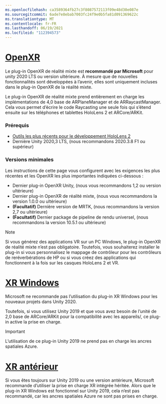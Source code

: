 ```yaml
---
ms.openlocfilehash: ca3589364fb27c3f8087572113f09e48d30e087e
ms.sourcegitcommit: 6ade7e8ebab7003fc24f9e0b5fa81d091369622c
ms.translationtype: MT
ms.contentlocale: fr-FR
ms.lasthandoff: 06/19/2021
ms.locfileid: "112394573"
---
```

# <a name="openxr"></a>[OpenXR](#tab/openxr)

Le plug-in OpenXR de réalité mixte est **recommandé par Microsoft** pour unity 2020 LTS ou version ultérieure. À mesure que de nouvelles fonctionnalités sont développées à l’avenir, elles sont uniquement incluses dans le plug-in OpenXR de la réalité mixte.

Le plug-in OpenXR de réalité mixte prend entièrement en charge les implémentations de 4,0 base de ARPlaneManager et de ARRaycastManager. Cela vous permet d’écrire le code Raycasting une seule fois qui s’étend ensuite sur les téléphones et tablettes HoloLens 2 et ARCore/ARKit.

### <a name="prerequisites"></a>Prérequis 

* [Outils les plus récents pour le développement HoloLens 2](/windows/mixed-reality/develop/install-the-tools?tabs=unity#installation-checklist)
* Dernière Unity 2020,3 LTS, (nous recommandons 2020.3.8 F1 ou supérieur)

### <a name="minimum-versions"></a>Versions minimales

Les instructions de cette page vous configurent avec les exigences les plus récentes et les OpenXR les plus importantes indiquées ci-dessous :

* Dernier plug-in OpenXR Unity, (nous vous recommandons 1,2 ou version ultérieure)
* Dernier plug-in OpenXR de réalité mixte, (nous vous recommandons la version 1.0.0 ou ultérieure)
* **(Facultatif)** Dernière version de MRTK, (nous recommandons la version 2,7 ou ultérieure)
* **(Facultatif)** Dernier package de pipeline de rendu universel, (nous recommandons la version 10.5.1 ou ultérieure)

<!-- ![Screenshot of the open xr unity basic sample running on a HoloLens](../../images/openxr-example.png) -->

> [!NOTE]
> Si vous générez des applications VR sur un PC Windows, le plug-in OpenXR de réalité mixte n’est pas obligatoire. Toutefois, vous souhaiterez installer le plug-in si vous personnalisez le mappage de contrôleur pour les contrôleurs de reréverbérations de HP ou si vous créez des applications qui fonctionnent à la fois sur les casques HoloLens 2 et VR.

# <a name="windows-xr"></a>[XR Windows](#tab/windowsxr)

Microsoft ne recommande pas l’utilisation du plug-in XR Windows pour les nouveaux projets dans Unity 2020.

Toutefois, si vous utilisez Unity 2019 et que vous avez besoin de l’unité de 2,0 base de ARCore/ARKit pour la compatibilité avec les appareils/, ce plug-in active la prise en charge.

> [!IMPORTANT]
> L’utilisation de ce plug-in Unity 2019 ne prend pas en charge les ancres spatiales Azure. 

# <a name="legacy-xr"></a>[XR antérieur](#tab/legacy)

Si vous êtes toujours sur Unity 2019 ou une version antérieure, Microsoft recommande d’utiliser la prise en charge XR intégrée héritée. Alors que le plug-in XR Windows est fonctionnel sur Unity 2019, cela n’est pas recommandé, car les ancres spatiales Azure ne sont pas prises en charge.